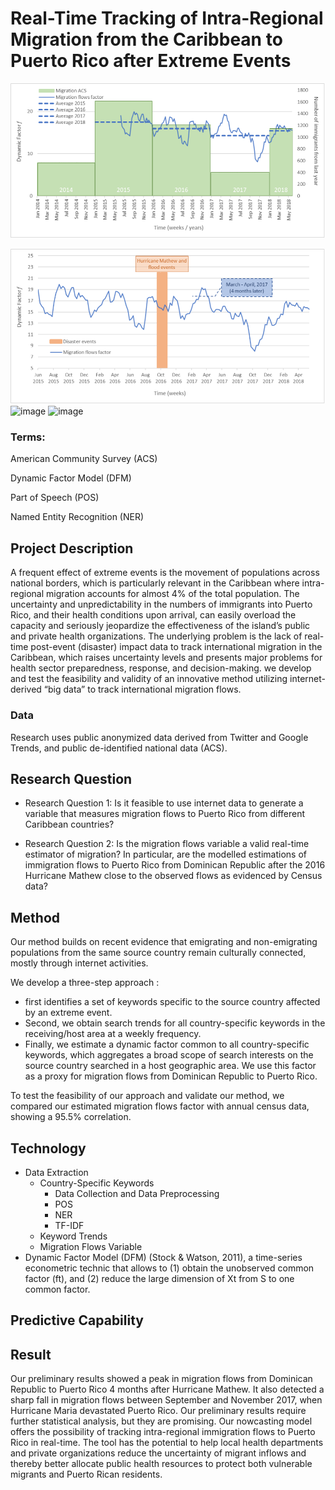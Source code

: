 # Real-Time Tracking of Intra-Regional Migration from the Caribbean to Puerto Rico after Extreme Events

![image](Picture1.png)

![image](Picture2.png)
![image](https://user-images.githubusercontent.com/16068206/128619117-f3642d95-5451-44ba-a369-0282999ae34f.png)
![image](https://user-images.githubusercontent.com/16068206/128619053-da9e125a-a4a0-4f04-a4db-f470a1a8c369.png)


### Terms:

American Community Survey (ACS)

Dynamic Factor Model (DFM)

Part of Speech (POS)

Named Entity Recognition (NER)

## Project Description
A frequent effect of extreme events is the movement of populations across national borders, which is particularly relevant in the Caribbean where intra-regional migration accounts for almost 4% of the total population. 
The uncertainty and unpredictability in the numbers of immigrants into Puerto Rico, and their health conditions upon arrival, can easily overload the capacity and seriously jeopardize the effectiveness of the island’s public and private health organizations. 
The underlying problem is the lack of real-time post-event (disaster) impact data to track international migration in the Caribbean, which raises uncertainty levels and presents major problems for health sector preparedness, response, and decision-making.
we develop and test the feasibility and validity of an innovative method utilizing internet-derived “big data” to track international migration flows. 

### Data 
Research uses public anonymized data derived from Twitter and Google Trends, and public de-identified national data (ACS). 

## Research Question

- Research Question 1: Is it feasible to use internet data to generate a variable that measures migration flows to Puerto Rico from different Caribbean countries?

- Research Question 2: Is the migration flows variable a valid real-time estimator of migration? In particular, are the modelled estimations of immigration flows to Puerto Rico from Dominican Republic after the 2016 Hurricane Mathew close to the observed flows as evidenced by Census data?

## Method

Our method builds on recent evidence that emigrating and non-emigrating populations from the same source country remain culturally connected, mostly through internet activities.

We develop a three-step approach :  
- first identifies a set of keywords specific to the source country affected by an extreme event. 
- Second, we obtain search trends for all country-specific keywords in the receiving/host area at a weekly frequency. 
- Finally, we estimate a dynamic factor common to all country-specific keywords, which aggregates a broad scope of search interests on the source country searched in a host geographic area. We use this factor as a proxy for migration flows from Dominican Republic to Puerto Rico.

To test the feasibility of our approach and validate our method, we compared our estimated migration flows factor with annual census data, showing a 95.5% correlation. 

## Technology

- Data Extraction
  - Country-Specific Keywords
    - Data Collection and Data Preprocessing
    - POS
    - NER
    - TF-IDF
  - Keyword Trends
  - Migration Flows Variable
- Dynamic Factor Model (DFM) (Stock & Watson, 2011), a time-series econometric technic that allows to (1) obtain the unobserved common factor (ft), and (2) reduce the large dimension of Xt from S to one common factor.

## Predictive Capability

## Result 
Our preliminary results showed a peak in migration flows from Dominican Republic to Puerto Rico 4 months after Hurricane Mathew. 
It also detected a sharp fall in migration flows between September and November 2017, when Hurricane Maria devastated Puerto Rico. 
Our preliminary results require further statistical analysis, but they are promising. Our nowcasting model offers the possibility of tracking intra-regional immigration flows to Puerto Rico in real-time. 
The tool has the potential to help local health departments and private organizations reduce the uncertainty of migrant inflows and thereby better allocate public health resources to protect both vulnerable migrants and Puerto Rican residents.
